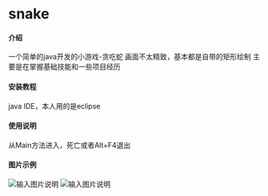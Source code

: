 # snake

#### 介绍
一个简单的java开发的小游戏-贪吃蛇
画面不太精致，基本都是自带的矩形绘制
主要是在掌握基础技能和一些项目经历


#### 安装教程

java IDE，本人用的是eclipse

#### 使用说明

从Main方法进入，死亡或者Alt+F4退出


#### 图片示例
![输入图片说明](https://images.gitee.com/uploads/images/2019/0201/190815_7d822fbc_2330136.png "屏幕截图.png")
![输入图片说明](https://images.gitee.com/uploads/images/2019/0201/190931_8d85f4cf_2330136.png "屏幕截图.png")